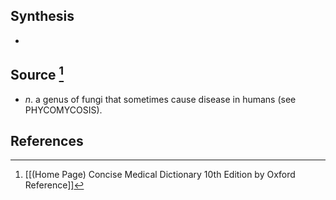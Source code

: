 ## Synthesis
- 
## Source [^1]
- $n$. a genus of fungi that sometimes cause disease in humans (see PHYCOMYCOSIS).
## References

[^1]: [[(Home Page) Concise Medical Dictionary 10th Edition by Oxford Reference]]